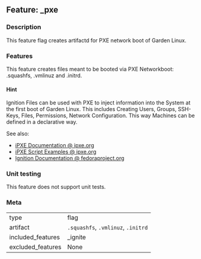 ## Feature: _pxe
### Description
<website-feature>
This feature flag creates artifactd for PXE network boot of Garden Linux.
</website-feature>

### Features
This feature creates files meant to be booted via PXE Networkboot: .squashfs, .vmlinuz and .initrd.

#### Hint
Ignition Files can be used with PXE to inject information into the System at the first boot of Garden Linux. This includes Creating Users, Groups, SSH-Keys, Files, Permissions, Network Configuration. This way Machines can be defined in a declarative way.

See also:
- [iPXE Documentation @ ipxe.org](https://ipxe.org/docs)
- [iPXE Script Examples @ ipxe.org](https://ipxe.org/scripting)
- [Ignition Documentation @ fedoraproject.org](https://docs.fedoraproject.org/en-US/fedora-coreos/producing-ign/#_ignition_overview)


### Unit testing
This feature does not support unit tests.

### Meta
|||
|---|---|
|type|flag|
|artifact|`.squashfs`, `.vmlinuz`, `.initrd`|
|included_features|_ignite|
|excluded_features|None|
